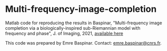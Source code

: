 # Multi-frequency-image-completion
Matlab code for reproducing the results in Baspinar, "Multi-frequency image completion via a biologically-inspired sub-Riemannian model with frequency and phase", J. of Imaging, 2021, [available here](https://www.mdpi.com/2313-433X/7/12/271/htm)

This code was prepared by Emre Baspinar. Contact: emre.baspinar@cnrs.fr.
